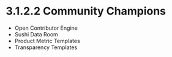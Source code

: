 # 3.1.2.2 Community Champions

* Open Contributor Engine
* Sushi Data Room
* Product Metric Templates
* Transparency Templates
